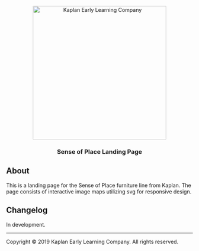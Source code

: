 <p align="center"> <a href="https://kaplanco.com/"> <img src="https://images.kaplanco.com/images/header/KaplanELC.png" alt="Kaplan Early Learning Company" width="360"> </a></p><h3 align="center">Sense of Place Landing Page</h3>

About
-----

This is a landing page for the Sense of Place furniture line from Kaplan. The page consists of interactive image maps utilizing svg for responsive design.

Changelog
---------

In development.

---

Copyright © 2019 Kaplan Early Learning Company. All rights reserved.

